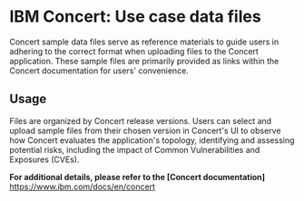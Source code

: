 # IBM  Concert: Use case data files

Concert sample data files serve as reference materials to guide users in adhering to the correct format when uploading files to the Concert application. These sample files are primarily provided as links within the Concert documentation for users' convenience.

## Usage

Files are organized by Concert release versions. Users can select and upload sample files from their chosen version in Concert's UI to observe how Concert evaluates the application's topology, identifying and assessing potential risks, including the impact of Common Vulnerabilities and Exposures (CVEs).

<b>For additional details, please refer to the [Concert documentation]</b> https://www.ibm.com/docs/en/concert

